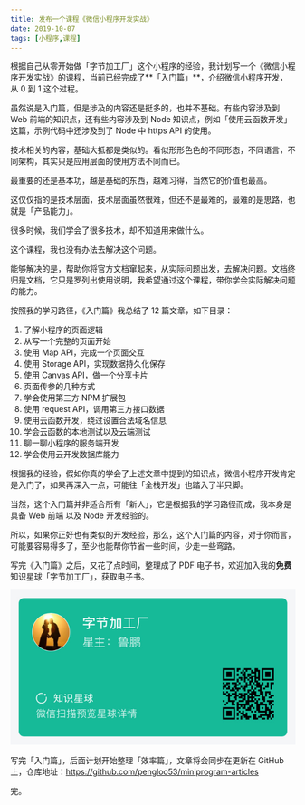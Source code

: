 ```yaml
---
title: 发布一个课程《微信小程序开发实战》
date: 2019-10-07
tags: [小程序,课程]
---
```


根据自己从零开始做「字节加工厂」这个小程序的经验，我计划写一个《微信小程序开发实战》的课程，当前已经完成了**「入门篇」**，介绍微信小程序开发，从 0 到 1 这个过程。

虽然说是入门篇，但是涉及的内容还是挺多的，也并不基础。有些内容涉及到 Web 前端的知识点，还有些内容涉及到 Node 知识点，例如「使用云函数开发」这篇，示例代码中还涉及到了 Node 中 https API 的使用。

技术相关的内容，基础大抵都是类似的。看似形形色色的不同形态，不同语言，不同架构，其实只是应用层面的使用方法不同而已。

最重要的还是基本功，越是基础的东西，越难习得，当然它的价值也最高。

这仅仅指的是技术层面，技术层面虽然很难，但还不是最难的，最难的是思路，也就是「产品能力」。

很多时候，我们学会了很多技术，却不知道用来做什么。

这个课程，我也没有办法去解决这个问题。

能够解决的是，帮助你将官方文档窜起来，从实际问题出发，去解决问题。文档终归是文档，它只是罗列出使用说明，我希望通过这个课程，带你学会实际解决问题的能力。

按照我的学习路径，《入门篇》我总结了 12 篇文章，如下目录：

1. 了解小程序的页面逻辑
2. 从写一个完整的页面开始
3. 使用 Map API，完成一个页面交互
4. 使用 Storage API，实现数据持久化保存
5. 使用 Canvas API，做一个分享卡片
6. 页面传参的几种方式
7. 学会使用第三方 NPM 扩展包
8. 使用 request API，调用第三方接口数据
9. 使用云函数开发，绕过设置合法域名信息
10. 学会云函数的本地测试以及云端测试
11. 聊一聊小程序的服务端开发
12. 学会使用云开发数据库能力

根据我的经验，假如你真的学会了上述文章中提到的知识点，微信小程序开发肯定是入门了，如果再深入一点，可能往「全栈开发」也踏入了半只脚。

当然，这个入门篇并非适合所有「新人」，它是根据我的学习路径而成，我本身是具备 Web 前端 以及 Node 开发经验的。

所以，如果你正好也有类似的开发经验，那么，这个入门篇的内容，对于你而言，可能要容易得多了，至少也能帮你节省一些时间，少走一些弯路。

写完《入门篇》之后，又花了点时间，整理成了 PDF 电子书，欢迎加入我的**免费**知识星球「字节加工厂」，获取电子书。

![](./_image/image_452511185118_7.JPG)

写完「入门篇」，后面计划开始整理「效率篇」，文章将会同步在更新在 GitHub 上，仓库地址：https://github.com/pengloo53/miniprogram-articles

完。